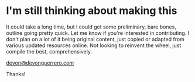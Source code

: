 # I'm still thinking about making this

It could take a long time, but I could get some preliminary, bare bones, outline going pretty quick. Let me know if you're interested in contributing. I don't plan on a lot of it being original content, just copied or adapted from various updated resources online. Not looking to reinvent the wheel, just compile the best, comprehensively.



devon@devonguerrero.com



Thanks!


